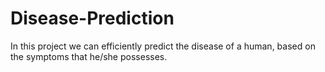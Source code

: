 # Disease-Prediction
In this project we can efficiently predict the disease of a human, based on the symptoms that he/she possesses.
